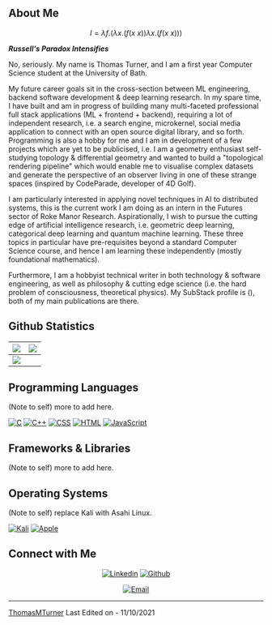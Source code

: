 ## About Me

$$I = \lambda f.(\lambda x.(f(x \ x)) \lambda x.(f(x \ x)))$$

***Russell's Paradox Intensifies*** 

No, seriously. My name is Thomas Turner, and I am a first year Computer Science student at the University of Bath.

My future career goals sit in the cross-section between ML engineering, backend software development & deep learning research. In my spare time, I have built and am in progress of building many multi-faceted professional full stack applications (ML + frontend + backend), requiring a lot of independent research, i.e. a search engine, microkernel, social media application to connect with an open source digital library, and so forth. Programming is also a hobby for me and I am in development of a few projects which are yet to be publicised, i.e. I am a geometry enthusiast self-studying topology & differential geometry and wanted to build a "topological rendering pipeline" which would enable me to visualise complex datasets and generate the perspective of an observer living in one of these strange spaces (inspired by CodeParade, developer of 4D Golf). 

I am particularly interested in applying novel techniques in AI to distributed systems, this is the current work I am doing as an intern in the Futures sector of Roke Manor Research. Aspirationally, I wish to pursue the cutting edge of artificial intelligence research, i.e. geometric deep learning, categorical deep learning and quantum machine learning. These three topics in particular have pre-requisites beyond a standard Computer Science course, and hence I am learning these independently (mostly foundational mathematics).

Furthermore, I am a hobbyist technical writer in both technology & software engineering, as well as philosophy & cutting edge science (i.e. the hard problem of consciousness, theoretical physics). My SubStack profile is (), both of my main publications are there.

 
## Github Statistics

<img src="https://github-readme-stats.vercel.app/api?username=ThomasMTurner&&show_icons=true&count_private=true&theme=github_dark">|<img src="https://github-readme-streak-stats.herokuapp.com/?user=ThomasMTurner&theme=blueberry_duo"/>
|---|---|
<img src="https://github-readme-stats.vercel.app/api/top-langs/?username=ThomasMTurner&layout=compact&theme=github_dark"/>|

## Programming Languages

(Note to self) more to add here.

<p>
    <a href="#"><img alt="C" src="https://img.shields.io/badge/C%20-%232370ED.svg?logo=c&logoColor=white"></a>
    <a href="#"><img alt="C++" src="https://img.shields.io/badge/C++%20-%2300599C.svg?logo=c%2B%2B&logoColor=white"></a>
    <a href="#"><img alt="CSS" src="https://img.shields.io/badge/CSS%20-%231572B6.svg?logo=css3&logoColor=white"></a>
    <a href="#"><img alt="HTML" src="https://img.shields.io/badge/HTML%20-%23E34F26.svg?logo=html5&logoColor=white"></a>
    <a href="#"><img alt="JavaScript" src="https://img.shields.io/badge/JavaScript%20-%23F7DF1E.svg?logo=javascript&logoColor=black"></a>
</p>

## Frameworks & Libraries

(Note to self) more to add here.

<p>
</p>

## Operating Systems

(Note to self) replace Kali with Asahi Linux.

<p>
	<a href="#"><img alt="Kali" src="https://img.shields.io/badge/Kali_Linux-557C94?logo=kali-linux&logoColor=white"></a>
	<a href="#"><img alt="Apple" src="https://img.shields.io/badge/mac%20os-000000?logo=apple&logoColor=white"></a>
</p>

## Connect with Me

<p align="center">
  <a href="https://linkedin.com/in/thomas-turner-128154225"><img alt="Linkedin" title="My Linkedin" src="https://img.shields.io/badge/LinkedIn-0077B5?style=for-the-badge&logo=linkedin&logoColor=white"></a>
  <a href="https://github.com/ThomasMTurner"><img alt="Github" title="My Github" src="https://img.shields.io/badge/GitHub-100000?style=for-the-badge&logo=github&logoColor=white"></a>
 </p>
 <p align="center">
  <a href="mailto:thomas.mycer.dev@gmail.com"><img alt="Email" title="My Gmail" src="https://img.shields.io/badge/Gmail-D14836?style=for-the-badge&logo=gmail&logoColor=white"></a>
</p>

------
[ThomasMTurner](https://github.com/ThomasMTurner)
Last Edited on - 11/10/2021
